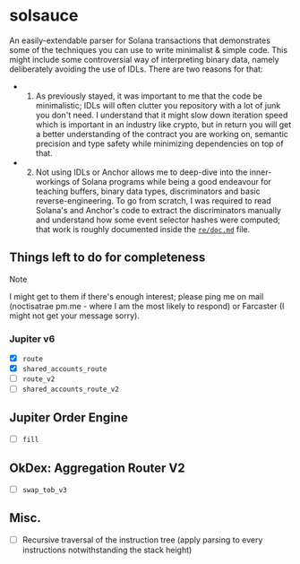 # solsauce

An easily-extendable parser for Solana transactions that demonstrates some of the techniques you can use to write minimalist & simple code. This might include some controversial way of interpreting binary data, namely deliberately avoiding the use of IDLs. There are two reasons for that:

- 1) As previously stayed, it was important to me that the code be minimalistic; IDLs will
often clutter you repository with a lot of junk you don't need. I understand that it might slow down iteration speed which is important in an industry like crypto, but in return you will get a better understanding of the contract you are working on, semantic precision and type safety while minimizing dependencies on top of that.
- 2) Not using IDLs or Anchor allows me to deep-dive into the inner-workings of Solana programs while being a good endeavour for teaching buffers, binary data types, discriminators and basic reverse-engineering. To go from scratch, I was required to read Solana's and Anchor's code to extract the discriminators manually and understand how some event selector hashes were computed; that work is roughly documented inside the [`re/doc.md`](./re/doc.md) file.

## Things left to do for completeness

> [!NOTE]
> I might get to them if there's enough interest; please ping me on mail (noctisatrae <at> pm.me - where I am the most likely to respond) or Farcaster (I might not get your message sorry).

### Jupiter v6

- [X] `route`
- [X] `shared_accounts_route`
- [ ] `route_v2`
- [ ] `shared_accounts_route_v2`

## Jupiter Order Engine

- [ ] `fill`

## OkDex: Aggregation Router V2

- [ ] `swap_tob_v3`

## Misc.

- [ ] Recursive traversal of the instruction tree (apply parsing to every instructions notwithstanding the stack height)
